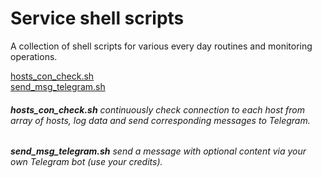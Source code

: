 # Service shell scripts
A collection of shell scripts for various every day routines and monitoring operations.

[hosts_con_check.sh](#hosts_con_check-sh)<br>
[send_msg_telegram.sh](#send_msg_telegram-sh)<br>

###### **hosts_con_check.sh** continuously check connection to each host from array of hosts, log data and send corresponding messages to Telegram.
###### **send_msg_telegram.sh** send a message with optional content via your own Telegram bot (use your credits).
